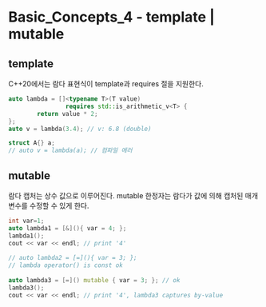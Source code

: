 # Basic_Concepts_4 - template | mutable

## template

C++20에서는 람다 표현식이 template과 requires 절을 지원한다.

```cpp
auto lambda = []<typename T>(T value)
				requires std::is_arithmetic_v<T> {
		return value * 2;
};
auto v = lambda(3.4); // v: 6.8 (double)

struct A{} a;
// auto v = lambda(a); // 컴파일 에러
```

## mutable

람다 캡처는 상수 값으로 이루어진다.
mutable 한정자는 람다가 값에 의해 캡처된 매개변수를 수정할 수 있게 한다.

```cpp
int var=1;
auto lambda1 = [&](){ var = 4; };
lambda1();
cout << var << endl; // print '4'
    
// auto lambda2 = [=](){ var = 3; };
// lambda operator() is const ok
    
auto lambda3 = [=]() mutable { var = 3; }; // ok
lambda3();
cout << var << endl; // print '4', lambda3 captures by-value
```